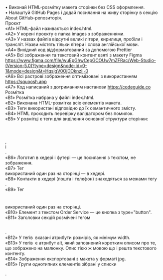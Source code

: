 • Виконай HTML-розмітку макета сторінки без CSS оформлення.<br>
• Налаштуй GitHub Pages і додай посилання на живу сторінку в секцію About GitHub-репозиторія.<br>
Проєкт<br>
«A1» HTML-файл називається index.html.<br>
«A2» У корені проєкту є папка images з зображеннями.<br>
«A3» У назвах файлів відсутні великі літери, кирилиця, пробіли і трансліт. Назви містять тільки літери і слова англійської мови.<br>
«A4» Вихідний код відформатований за допомогою Prettier <br>
«A5» Всі зображення та текстовий контент взяті з макету Figma https://www.figma.com/file/wuEpGhwCepGCOUw7mZFRac/Web-Studio-(Version-5.0)?type=design&node-id=0-1&mode=design&t=HqslgV0OjDOknzIj-0<br>
«A6» Всі растрові зображення оптимізовані з використанням https://squoosh.app <br>
«A7» Код написаний з дотриманням настанови https://codeguide.co<br>
Розмітка<br>
«B1» Розмітка набрана у файлі index.html.<br>
«B2» Виконана HTML-розмітка всіх елементів макета.<br>
«B3» Теги використані відповідно до їх семантичного змісту.<br>
«B4» HTML проходить перевірку валідатором без помилок.<br>
«B5» У розмітці є теги для виділення основної структури сторінки: <header></header>, <main></main> і <footer></footer>.<br>
«B6» Логотип в хедері і футері — це посилання з текстом, не зображення.<br>
«B7» Тег <nav></nav> використаний один раз на сторінці — в хедері.<br>
«B8» Контакти в хедері (пошта і телефон) знаходяться за межами тегу <nav></nav>.<br>
«B9» Тег <h1></h1> використаний один раз на сторінці.<br>
«B10» Елемент з текстом Order Service — це кнопка з type="button".<br>
«B11» Заголовки секцій розмічені тегом <h2></h2>.<br>
«B12» У тегів <img/> вказані атрибути розмірів, як мінімум width.<br>
«B13» У тегів <img/> є атрибут alt, який заповнений коротким описом про те, що зображено на малюнку. Опис тією ж мовою що і решта текстового контенту.<br>
«B14» Зображення експортовані з макета у форматі jpg.<br>
«B15» Групи однотипних елементів зібрані у списки <ul></ul>.<br>
